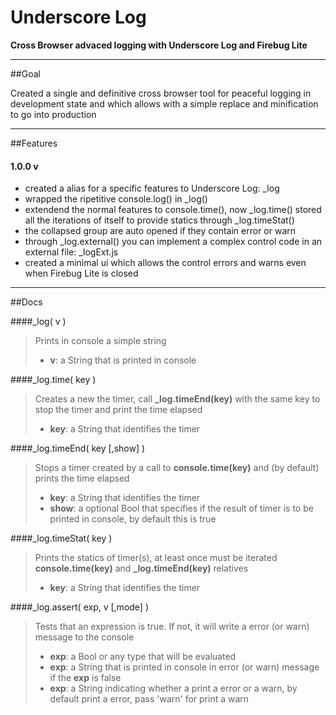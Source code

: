 Underscore Log
==============
<b>Cross Browser advaced logging with Underscore Log and Firebug Lite</b>

----------------------------------------------------------------------------

##Goal

Created a single and definitive cross browser tool for peaceful logging in development state and which allows with a simple replace and minification to go into production

----------------------------------------------------------------------------

##Features

#### 1.0.0 v
<ul>
<li>created a alias for a specific features to Underscore Log: _log</li>
<li>wrapped the ripetitive console.log() in _log()</li>
<li>extendend the normal features to console.time(), now _log.time() stored all the iterations of itself to provide statics through _log.timeStat()</li>
<li>the collapsed group are auto opened if they contain error or warn</li>
<li>through _log.external() you can implement a complex control code in an external file: _logExt.js</li>
<li>created a minimal ui which allows the control errors and warns even when Firebug Lite is closed</li>
</ul>

----------------------------------------------------------------------------

##Docs

####_log( v )
> Prints in console a simple string
> <ul>
> <li><b>v</b>: a String that is printed in console</li>
> </ul>

####_log.time( key )
> Creates a new the timer, call <b>_log.timeEnd(key)</b> with the same key to stop the timer and print the time elapsed
> <ul>
> <li><b>key</b>: a String that identifies the timer</li>
> </ul>

####_log.timeEnd( key [,show] )
> Stops a timer created by a call to <b>console.time(key)</b> and (by default) prints the time elapsed
> <ul>
> <li><b>key</b>: a String that identifies the timer</li>
> <li><b>show</b>: a optional Bool that specifies if the result of timer is to be printed in console, by default this is true</li>
> </ul>

####_log.timeStat( key )
> Prints the statics of timer(s), at least once must be iterated <b>console.time(key)</b> and <b>_log.timeEnd(key)</b> relatives
> <ul>
> <li><b>key</b>: a String that identifies the timer</li>
> </ul>

####_log.assert( exp, v [,mode] )
> Tests that an expression is true. If not, it will write a error (or warn) message to the console
> <ul>
> <li><b>exp</b>: a Bool or any type that will be evaluated</li>
> <li><b>exp</b>: a String that is printed in console in error (or warn) message if the <b>exp</b> is false</li>
> <li><b>exp</b>: a String indicating whether a print a error or a warn, by default print a error, pass 'warn' for print a warn</li>
> </ul>